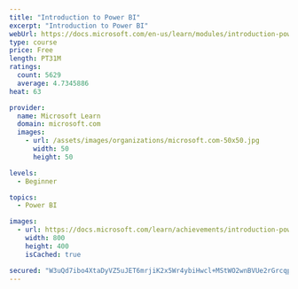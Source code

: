 ```yaml
---
title: "Introduction to Power BI"
excerpt: "Introduction to Power BI"
webUrl: https://docs.microsoft.com/en-us/learn/modules/introduction-power-bi/
type: course
price: Free
length: PT31M
ratings:
  count: 5629
  average: 4.7345886
heat: 63

provider:
  name: Microsoft Learn
  domain: microsoft.com
  images:
    - url: /assets/images/organizations/microsoft.com-50x50.jpg
      width: 50
      height: 50

levels:
  - Beginner

topics:
  - Power BI

images:
  - url: https://docs.microsoft.com/learn/achievements/introduction-power-bi-social.png
    width: 800
    height: 400
    isCached: true

secured: "W3uQd7ibo4XtaDyVZ5uJET6mrjiK2x5Wr4ybiHwcl+MStWO2wnBVUe2rGrcqperz0UYeXuoUJcvAiHKVVxZTAUOWCBMMI2uUmbiG8Swjx7f5KngfI4ciAUPi9gvvs06WUHLBp54vsxjKdRN3YbW1daMyJQYfG/sJ0VioGwND7cA+9BBCzqKfWGxJyMNce+uxaYu1fB83Gk5od9/hDU7Lvd3+eZIZgbno3Skh1+Pk3QXhAiZdQUHm9oxq2TyC8pclpTkTKpKC3aeGz8+LYOfF+P90OHgI8WsFbgNVx0kOUb4pGKuSQ8ZoJhL+tRsfSxyacURyOdIY62rcZLce7vgeAMeTVRj+QhHsEk8Bd2EgV+JijRuixBfhDES/zscZI2/Socq/je/+pF/ZxOf+IsLfI8EjNovVENhM53nTawLR4LU=;in/qahQ0YsgKESbRM1EC9g=="
---
```


